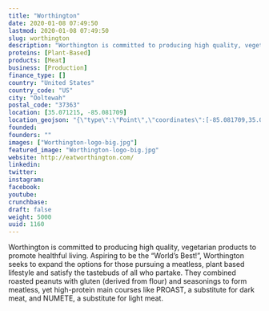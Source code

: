 ```yaml
---
title: "Worthington"
date: 2020-01-08 07:49:50
lastmod: 2020-01-08 07:49:50
slug: worthington
description: "Worthington is committed to producing high quality, vegetarian products to promote healthful living. Aspiring to be the “World’s Best!”, Worthington seeks to expand the options for those pursuing a meatless, plant based lifestyle and satisfy the tastebuds of all who partake. They combined roasted peanuts with gluten (derived from flour) and seasonings to form meatless, yet high-protein main courses like PROAST, a substitute for dark meat, and NUMETE, a substitute for light meat."
proteins: [Plant-Based]
products: [Meat]
business: [Production]
finance_type: []
country: "United States"
country_code: "US"
city: "Ooltewah"
postal_code: "37363"
location: [35.071215, -85.081709]
location_geojson: "{\"type\":\"Point\",\"coordinates\":[-85.081709,35.071215]}"
founded: 
founders: ""
images: ["Worthington-logo-big.jpg"]
featured_image: "Worthington-logo-big.jpg"
website: http://eatworthington.com/
linkedin: 
twitter: 
instagram: 
facebook: 
youtube: 
crunchbase: 
draft: false
weight: 5000
uuid: 1160
---
```

Worthington is committed to producing high quality, vegetarian products to promote healthful living. Aspiring to be the “World’s Best!”, Worthington seeks to expand the options for those pursuing a meatless, plant based lifestyle and satisfy the tastebuds of all who partake. They combined roasted peanuts with gluten (derived from flour) and seasonings to form meatless, yet high-protein main courses like PROAST, a substitute for dark meat, and NUMETE, a substitute for light meat.
